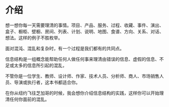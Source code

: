 介绍
====

想一想你每一天需要理清的事情。项目、产品、服务、过程、收藏、事件、演出、盒子、橱柜、壁橱、房间、列表、计划、说明、地图、食谱、方向、关系、对话、想法。这样的例子不胜枚举。

面对混沌、混乱和复杂时，有一个过程是我们都有的共同点。

信息结构是一组概念能帮助任何人做任何事来理清由错误的信息、虚假的信息、不足或太多的信息所引起的混乱，

不管你是一位学生、教师、设计师、作家、技术人员、分析师、商人、市场销售人员、导演或执行者，这本书都适合你。

在你从纽约飞往芝加哥的时候，我会想你介绍信息结构的实践，这样你可以开始理清任何你面前的混乱。
